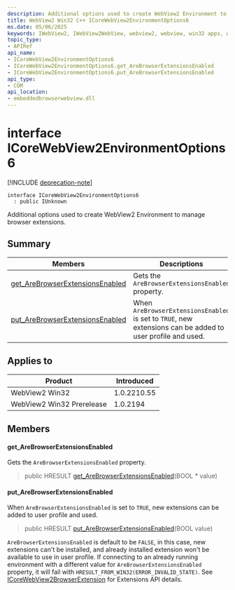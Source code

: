 ```yaml
---
description: Additional options used to create WebView2 Environment to manage browser extensions.
title: WebView2 Win32 C++ ICoreWebView2EnvironmentOptions6
ms.date: 05/06/2025
keywords: IWebView2, IWebView2WebView, webview2, webview, win32 apps, win32, edge, ICoreWebView2, ICoreWebView2Controller, browser control, edge html, ICoreWebView2EnvironmentOptions6
topic_type: 
- APIRef
api_name:
- ICoreWebView2EnvironmentOptions6
- ICoreWebView2EnvironmentOptions6.get_AreBrowserExtensionsEnabled
- ICoreWebView2EnvironmentOptions6.put_AreBrowserExtensionsEnabled
api_type:
- COM
api_location:
- embeddedbrowserwebview.dll
---
```


# interface ICoreWebView2EnvironmentOptions6

[!INCLUDE [deprecation-note](../includes/deprecation-note.md)]

```
interface ICoreWebView2EnvironmentOptions6
  : public IUnknown
```

Additional options used to create WebView2 Environment to manage browser extensions.

## Summary

 Members                        | Descriptions
--------------------------------|---------------------------------------------
[get_AreBrowserExtensionsEnabled](#get_arebrowserextensionsenabled) | Gets the `AreBrowserExtensionsEnabled` property.
[put_AreBrowserExtensionsEnabled](#put_arebrowserextensionsenabled) | When `AreBrowserExtensionsEnabled` is set to `TRUE`, new extensions can be added to user profile and used.

## Applies to

Product                         | Introduced
--------------------------------|---------------------------------------------
WebView2 Win32            |    1.0.2210.55
WebView2 Win32 Prerelease |    1.0.2194

## Members

#### get_AreBrowserExtensionsEnabled

Gets the `AreBrowserExtensionsEnabled` property.

> public HRESULT [get_AreBrowserExtensionsEnabled](#get_arebrowserextensionsenabled)(BOOL * value)

#### put_AreBrowserExtensionsEnabled

When `AreBrowserExtensionsEnabled` is set to `TRUE`, new extensions can be added to user profile and used.

> public HRESULT [put_AreBrowserExtensionsEnabled](#put_arebrowserextensionsenabled)(BOOL value)

`AreBrowserExtensionsEnabled` is default to be `FALSE`, in this case, new extensions can't be installed, and already installed extension won't be available to use in user profile. If connecting to an already running environment with a different value for `AreBrowserExtensionsEnabled` property, it will fail with `HRESULT_FROM_WIN32(ERROR_INVALID_STATE)`. See [ICoreWebView2BrowserExtension](icorewebview2browserextension.md#icorewebview2browserextension) for Extensions API details.

